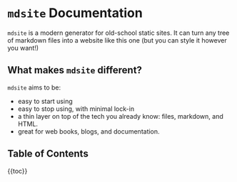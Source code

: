 # `mdsite` Documentation

`mdsite` is a modern generator for old-school static sites.
It can turn any tree of markdown files into a website like this one (but you can style it however you want!)

## What makes `mdsite` different?

`mdsite` aims to be:

- easy to start using
- easy to stop using, with minimal lock-in
- a thin layer on top of the tech you already know: files, markdown, and HTML.
- great for web books, blogs, and documentation.

## Table of Contents

{{toc}}
